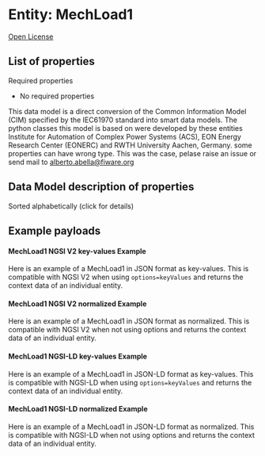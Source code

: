 Entity: MechLoad1  
=================  
[Open License](https://github.com/smart-data-models//dataModel.EnergyCIM/blob/master/MechLoad1/LICENSE.md)  

## List of properties  

Required properties  
- No required properties    
This data model is a direct conversion of the Common Information Model (CIM) specified by the IEC61970 standard into smart data models. The python classes this model is based on were developed by these entities Institute for Automation of Complex Power Systems (ACS), EON Energy Research Center (EONERC) and RWTH University Aachen, Germany. some properties can have wrong type. This was the case, pelase raise an issue or send mail to alberto.abella@fiware.org  
## Data Model description of properties  
Sorted alphabetically (click for details)  
## Example payloads    
#### MechLoad1 NGSI V2 key-values Example    
Here is an example of a MechLoad1 in JSON format as key-values. This is compatible with NGSI V2 when  using `options=keyValues` and returns the context data of an individual entity.  
#### MechLoad1 NGSI V2 normalized Example    
Here is an example of a MechLoad1 in JSON format as normalized. This is compatible with NGSI V2 when not using options and returns the context data of an individual entity.  
#### MechLoad1 NGSI-LD key-values Example    
Here is an example of a MechLoad1 in JSON-LD format as key-values. This is compatible with NGSI-LD when  using `options=keyValues` and returns the context data of an individual entity.  
#### MechLoad1 NGSI-LD normalized Example    
Here is an example of a MechLoad1 in JSON-LD format as normalized. This is compatible with NGSI-LD when not using options and returns the context data of an individual entity.  
